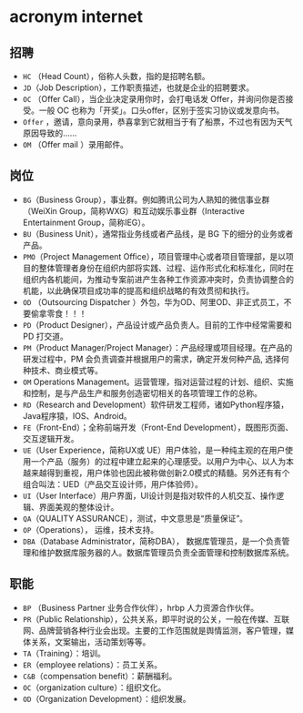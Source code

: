 # acronym internet

## 招聘

- `HC` （Head Count），俗称人头数，指的是招聘名额。
- `JD`（Job Description），工作职责描述，也就是企业的招聘要求。
- `OC` （Offer Call），当企业决定录用你时，会打电话发 Offer，并询问你是否接受。一般 OC 也称为「开奖」。口头offer，区别于签实习协议或发意向书。
- `Offer` ，邀请，意向录用，恭喜拿到它就相当于有了船票，不过也有因为天气原因导致的……
- `OM` （Offer mail ）录用邮件。

## 岗位

- `BG`（Business Group），事业群。例如腾讯公司为人熟知的微信事业群（WeiXin Group，简称WXG）和互动娱乐事业群（Interactive Entertainment Group，简称IEG）。
- `BU`（Business Unit），通常指业务线或者产品线，是 BG 下的细分的业务或者产品。
- `PMO`（Project Management Office），项目管理中心或者项目管理部，是以项目的整体管理者身份在组织内部将实践、过程、运作形式化和标准化，同时在组织内各机能间，为推动专案前进产生各种工作资源冲突时，负责协调整合的机能，以此确保项目成功率的提高和组织战略的有效贯彻和执行。
- `OD` （Outsourcing Dispatcher ）外包，华为OD、阿里OD、非正式员工，不要偷拿零食！！！
- `PD`（Product Designer），产品设计或产品负责人。目前的工作中经常需要和 PD 打交道。
- `PM`（Product Manager/Project Manager）：产品经理或项目经理。在产品的研发过程中，PM 会负责调查并根据用户的需求，确定开发何种产品, 选择何种技术、商业模式等。
- `OM` Operations Management。运营管理，指对运营过程的计划、组织、实施和控制，是与产品生产和服务创造密切相关的各项管理工作的总称。
- `RD`（Research and Development）软件研发工程师，诸如Python程序猿，Java程序猿，IOS、Android。
- `FE`（Front-End）；全称前端开发（Front-End Development），既图形页面、交互逻辑开发。
- `UE`（User Experience，简称UX或 UE）用户体验，是一种纯主观的在用户使用一个产品（服务）的过程中建立起来的心理感受。以用户为中心、以人为本越来越得到重视，用户体验也因此被称做创新2.0模式的精髓。另外还有有个组合叫法：UED（产品交互设计师，用户体验师）。
- `UI`（User Interface）用户界面，UI设计则是指对软件的人机交互、操作逻辑、界面美观的整体设计。
- `QA`（QUALITY ASSURANCE），测试，中文意思是“质量保证”。
- `OP`（Operations）， 运维，技术支持。
- `DBA`（Database Administrator，简称DBA）， 数据库管理员，是一个负责管理和维护数据库服务器的人。数据库管理员负责全面管理和控制数据库系统。

## 职能

- `BP` （Business Partner 业务合作伙伴），hrbp 人力资源合作伙伴。
- `PR`（Public Relationship），公共关系，即平时说的公关，一般在传媒、互联网、品牌营销各种行业会出现。主要的工作范围就是舆情监测，客户管理，媒体关系，文案输出，活动策划等等。
- `TA`（Training）：培训。
- `ER`（employee relations）：员工关系。
- `C&B`（compensation benefit）：薪酬福利。
- `OC`（organization culture）：组织文化。
- `OD`（Organization Development）：组织发展。